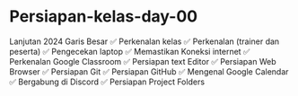 # Persiapan-kelas-day-00
Lanjutan 2024
Garis Besar
✅ Perkenalan kelas
✅ Perkenalan (trainer dan peserta)
✅ Pengecekan laptop
✅ Memastikan Koneksi internet
✅ Perkenalan Google Classroom
✅ Persiapan text Editor
✅ Persiapan Web Browser
✅ Persiapan Git
✅ Persiapan GitHub
✅ Mengenal Google Calendar
✅ Bergabung di Discord
✅ Persiapan Project Folders
